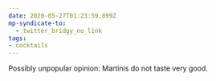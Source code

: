 ```yaml
---
date: 2020-05-27T01:23:59.899Z
mp-syndicate-to:
  - twitter_bridgy_no_link
tags:
- cocktails
---
```


Possibly unpopular opinion: Martinis do not taste very good.
